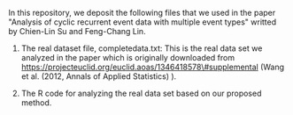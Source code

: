 
In this repository, we deposit the following files that we used in the paper "Analysis of cyclic recurrent event data with multiple event types" writted by Chien-Lin Su and Feng-Chang Lin.

1. The real dataset file, completedata.txt: This is the real data set we analyzed in the paper which is originally downloaded from        
    https://projecteuclid.org/euclid.aoas/1346418578\#supplemental (Wang et al. (2012, Annals of Applied Statistics) ).

2. The R code for analyzing the real data set based on our proposed method.



